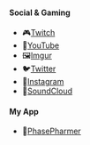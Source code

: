 #### Social & Gaming

<!-- * ✨[Stream Landing Page](https://sjlink.live/hl) -->
* 🎮[Twitch](https://www.twitch.tv/sausagejavelins)
* 🎥[YouTube](https://www.youtube.com/channel/UCcWifo99N4_tTh49lcc48MA)
* 🖼️[Imgur](https://imgur.com/user/SausageJavelins)
* 🐦[Twitter](https://twitter.com/SausageJavelins)
* 📸[Instagram](https://www.instagram.com/sausagejavelins)
* 🎵[SoundCloud](https://soundcloud.com/blindstep)

#### My App

* 🍄[PhasePharmer](https://umbra-aeterna-labs.github.io/phasepharmer/)
